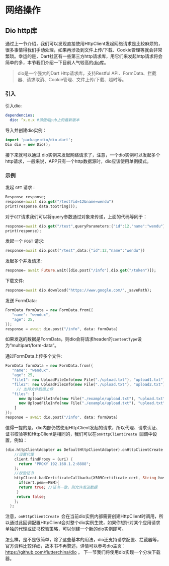 # 网络操作



## Dio http库

通过上一节介绍，我们可以发现直接使用HttpClient发起网络请求是比较麻烦的，很多事情得我们手动处理，如果再涉及到文件上传/下载、Cookie管理等就会非常繁琐。幸运的是，Dart社区有一些第三方http请求库，用它们来发起http请求将会简单的多，本节我们介绍一下目前人气较高的[dio](https://github.com/flutterchina/dio)库。

>  dio是一个强大的Dart Http请求库，支持Restful API、FormData、拦截器、请求取消、Cookie管理、文件上传/下载、超时等。

### 引入

引入dio:

```yaml
dependencies:
  dio: ^x.x.x #请使用pub上的最新版本
```

导入并创建dio实例：

```dart
import 'package:dio/dio.dart';
Dio dio = new Dio();
```

接下来就可以通过 dio实例来发起网络请求了，注意，一个dio实例可以发起多个http请求，一般来说，APP只有一个http数据源时，dio应该使用单例模式。

### 示例

发起 `GET` 请求 :

```dart
Response response;
response=await dio.get("/test?id=12&name=wendu")
print(response.data.toString());
```

对于`GET`请求我们可以将query参数通过对象来传递，上面的代码等同于：

```dart
response=await dio.get("/test",queryParameters:{"id":12,"name":"wendu"})
print(response);
```

发起一个 `POST` 请求:

```dart
response=await dio.post("/test",data:{"id":12,"name":"wendu"})
```

发起多个并发请求:

```dart
response= await Future.wait([dio.post("/info"),dio.get("/token")]);
```

下载文件:

```dart
response=await dio.download("https://www.google.com/",_savePath);
```

发送 FormData:

```dart
FormData formData = new FormData.from({
   "name": "wendux",
   "age": 25,
});
response = await dio.post("/info", data: formData)
```

如果发送的数据是FormData，则dio会将请求header的`contentType`设为“multipart/form-data”。

通过FormData上传多个文件:

```dart
FormData formData = new FormData.from({
   "name": "wendux",
   "age": 25,
   "file1": new UploadFileInfo(new File("./upload.txt"), "upload1.txt"),
   "file2": new UploadFileInfo(new File("./upload.txt"), "upload2.txt"),
     // 支持文件数组上传
   "files": [
      new UploadFileInfo(new File("./example/upload.txt"), "upload.txt"),
      new UploadFileInfo(new File("./example/upload.txt"), "upload.txt")
    ]
});
response = await dio.post("/info", data: formData)
```

值得一提的是，dio内部仍然使用HttpClient发起的请求，所以代理、请求认证、证书校验等和HttpClient是相同的，我们可以在`onHttpClientCreate `回调中设置，例如：

```dart
(dio.httpClientAdapter as DefaultHttpClientAdapter).onHttpClientCreate = (client) {
    //设置代理 
    client.findProxy = (uri) {
      return "PROXY 192.168.1.2:8888";
    };
    //校验证书
    httpClient.badCertificateCallback=(X509Certificate cert, String host, int port){
      if(cert.pem==PEM){
      return true; //证书一致，则允许发送数据
     }
     return false;
    };   
  };
```

注意，`onHttpClientCreate `会在当前dio实例内部需要创建HttpClient时调用，所以通过此回调配置HttpClient会对整个dio实例生效，如果你想针对某个应用请求单独的代理或证书校验策略，可以创建一个新的dio实例即可。

怎么样，是不是很简单，除了这些基本的用法，dio还支持请求配置、拦截器等，官方资料比较详细，故本书不再赘述，详情可以参考dio主页：https://github.com/flutterchina/dio 。 下一节我们将使用dio实现一个分块下载器。
